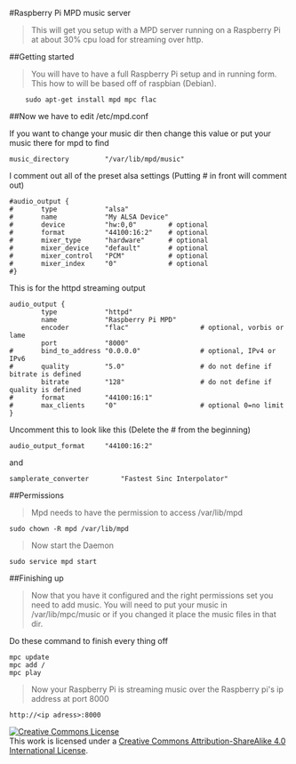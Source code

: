 #Raspberry Pi MPD music server
>This will get you setup with a MPD server running on a Raspberry Pi at about 30% cpu load for streaming over http.

##Getting started
>You will have to have a full Raspberry Pi setup and in running form. This how to will be based off of raspbian (Debian).
        
        sudo apt-get install mpd mpc flac
        
##Now we have to edit /etc/mpd.conf

If you want to change your music dir then change this value or put your music there for mpd to find

    music_directory 		"/var/lib/mpd/music"

I comment out all of the preset alsa settings (Putting # in front will comment out)

    #audio_output {
    #       type            "alsa"
    #       name            "My ALSA Device"
    #       device          "hw:0,0"        # optional
    #       format          "44100:16:2"    # optional
    #       mixer_type      "hardware"      # optional
    #       mixer_device    "default"       # optional
    #       mixer_control   "PCM"           # optional
    #       mixer_index     "0"             # optional
    #}

This is for the httpd streaming output

    audio_output {
            type            "httpd"
            name            "Raspberry Pi MPD"
            encoder         "flac"                  # optional, vorbis or lame
            port            "8000"
    #       bind_to_address "0.0.0.0"               # optional, IPv4 or IPv6
    #       quality         "5.0"                   # do not define if bitrate is defined
            bitrate         "128"                   # do not define if quality is defined
    #       format          "44100:16:1"
    #       max_clients     "0"                     # optional 0=no limit
    }
    
Uncomment this to look like this (Delete the # from the beginning)
   
    audio_output_format		"44100:16:2"

and

    samplerate_converter		"Fastest Sinc Interpolator"

##Permissions

>Mpd needs to have the permission to access /var/lib/mpd

    sudo chown -R mpd /var/lib/mpd

>Now start the Daemon

    sudo service mpd start

    
##Finishing up

>Now that you have it configured and the right permissions set you need to add music. You will need to put your music in /var/lib/mpc/music or if you changed it place the music files in that dir.

Do these command to finish every thing off

    mpc update
    mpc add /
    mpc play
    
>Now your Raspberry Pi is streaming music over the Raspberry pi's ip address at port 8000
    
    http://<ip adress>:8000
    
<a rel="license" href="http://creativecommons.org/licenses/by-sa/4.0/"><img alt="Creative Commons License" style="border-width:0" src="http://i.creativecommons.org/l/by-sa/4.0/88x31.png" /></a><br />This work is licensed under a <a rel="license" href="http://creativecommons.org/licenses/by-sa/4.0/">Creative Commons Attribution-ShareAlike 4.0 International License</a>.